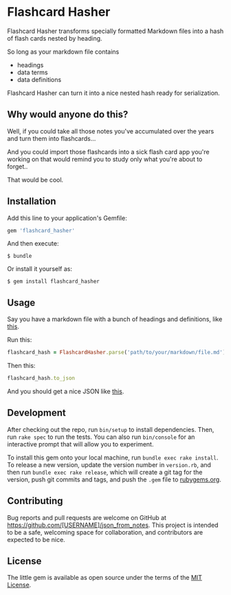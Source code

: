 # Flashcard Hasher 

Flashcard Hasher transforms specially formatted Markdown files into a hash of flash cards nested by heading.

So long as your markdown file contains
* headings
* data terms
* data definitions

Flashcard Hasher can turn it into a nice nested hash ready for serialization.

## Why would anyone do this?

Well, if you could take all those notes you've accumulated over the years and turn them into flashcards...

And you could import those flashcards into a sick flash card app you're working on that would remind you to study only what you're about to forget..

That would be cool. 


## Installation

Add this line to your application's Gemfile:

```ruby
gem 'flashcard_hasher'
```

And then execute:

    $ bundle

Or install it yourself as:

    $ gem install flashcard_hasher 

## Usage

Say you have a markdown file with a bunch of headings and definitions, like [this](https://github.com/FrancoB411/flashcard_hasher/blob/master/spec/fixtures/sample_import.md).

Run this:

```ruby
flashcard_hash = FlashcardHasher.parse('path/to/your/markdown/file.md')
```

Then this: 

```ruby
flashcard_hash.to_json
```

And you should get a nice JSON like [this](https://github.com/FrancoB411/flashcard_hasher/blob/master/spec/fixtures/sample_import_with_cards.json).

## Development

After checking out the repo, run `bin/setup` to install dependencies. Then, run `rake spec` to run the tests. You can also run `bin/console` for an interactive prompt that will allow you to experiment.

To install this gem onto your local machine, run `bundle exec rake install`. To release a new version, update the version number in `version.rb`, and then run `bundle exec rake release`, which will create a git tag for the version, push git commits and tags, and push the `.gem` file to [rubygems.org](https://rubygems.org).

## Contributing

Bug reports and pull requests are welcome on GitHub at https://github.com/[USERNAME]/json_from_notes. This project is intended to be a safe, welcoming space for collaboration, and contributors are expected to be nice.  

## License

The little gem is available as open source under the terms of the [MIT License](https://opensource.org/licenses/MIT).

